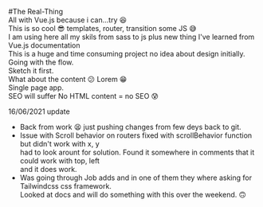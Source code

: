 ﻿#The Real-Thing  
 All with Vue.js because i can...try :satisfied:  
 This is so cool :sunglasses: templates, router, transition some JS :sweat_smile:  
 I am using here all my skils from sass to js plus new thing I've learned from Vue.js documentation  
 This is a huge and time consuming project no idea about design initially.  
 Going with the flow.  
 Sketch it first.  
 What about the content :confused: Lorem :grin:  
 Single page app.    
 SEO will suffer No HTML content = no SEO :cold_sweat:  


 16/06/2021 update
 * Back from work 😫 just pushing changes from few deys back to git. 
 * Issue with Scroll behavior on routers fixed with scrollBehavior function but didn't work with x, y  
   had to look arount for solution. Found it somewhere in comments that it could work with top, left  
   and it does work.  
 * Was going through Job adds and in one of them they where asking for Tailwindcss css framework.  
   Looked at docs and will do something with this over the weekend. 🙃

